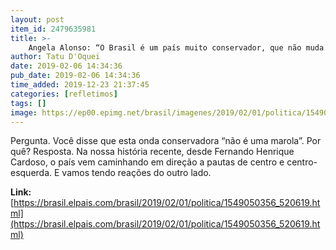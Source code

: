 ```yaml
---
layout: post
item_id: 2479635981
title: >-
    Angela Alonso: “O Brasil é um país muito conservador, que não muda fácil, nem rápido e nem sem reação”
author: Tatu D'Oquei
date: 2019-02-06 14:34:36
pub_date: 2019-02-06 14:34:36
time_added: 2019-12-23 21:37:45
categories: [refletimos]
tags: []
image: https://ep00.epimg.net/brasil/imagenes/2019/02/01/politica/1549050356_520619_1549050750_rrss_normal.jpg
---
```


Pergunta. Você disse que esta onda conservadora “não é uma marola”. Por quê? Resposta. Na nossa história recente, desde Fernando Henrique Cardoso, o país vem caminhando em direção a pautas de centro e centro-esquerda. E vamos tendo reações do outro lado.

**Link:** [https://brasil.elpais.com/brasil/2019/02/01/politica/1549050356_520619.html](https://brasil.elpais.com/brasil/2019/02/01/politica/1549050356_520619.html)

